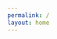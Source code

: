 ```yaml
---
permalink: /
layout: home
---
```

<script id="dsq-count-scr" src="//anusree-anilkumar-blog.disqus.com/count.js" async></script>
<!-- <script src="../assets/js/base.js" async></script> -->
